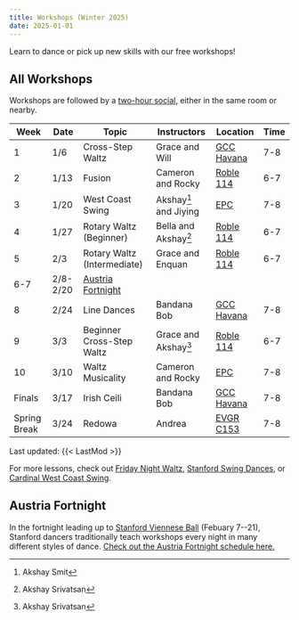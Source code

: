 ```yaml
---
title: Workshops (Winter 2025)
date: 2025-01-01
---
```


Learn to dance or pick up new skills with our free workshops!

<!--more-->

## All Workshops

Workshops are followed by a [two-hour social](/events), either in the same room
or nearby.

| Week         | Date     | Topic                          | Instructors           | Location           | Time |
|--------------|----------|--------------------------------|-----------------------|--------------------|------|
| 1            | 1/6      | Cross-Step Waltz               | Grace and Will        | [GCC Havana][gcc]  | 7-8  |
| 2            | 1/13     | Fusion                         | Cameron and Rocky     | [Roble 114][roble] | 6-7  |
| 3            | 1/20     | West Coast Swing               | Akshay[^1] and Jiying | [EPC][epc]         | 7-8  |
| 4            | 1/27     | Rotary Waltz (Beginner)        | Bella and Akshay[^2]  | [Roble 114][roble] | 6-7  |
| 5            | 2/3      | Rotary Waltz (Intermediate)    | Grace and Enquan      | [Roble 114][roble] | 6-7  |
| 6-7          | 2/8-2/20 | [Austria Fortnight][fortnight] |                       |                    |      |
| 8            | 2/24     | Line Dances                    | Bandana Bob           | [GCC Havana][gcc]  | 7-8  |
| 9            | 3/3      | Beginner Cross-Step Waltz      | Grace and Akshay[^2]  | [Roble 114][roble] | 6-7  |
| 10           | 3/10     | Waltz Musicality               | Cameron and Rocky     | [EPC][epc]         | 7-8  |
| Finals       | 3/17     | Irish Ceili                    | Bandana Bob           | [GCC Havana][gcc]  | 7-8  |
| Spring Break | 3/24     | Redowa                         | Andrea                | [EVGR C153][evgr]  | 7-8  |

[^1]: Akshay Smit
[^2]: Akshay Srivatsan

Last updated: {{< LastMod >}}

For more lessons, check out [Friday Night Waltz][fnw], [Stanford Swing
Dances][ssd], or [Cardinal West Coast Swing][wcs].

## Austria Fortnight

In the fortnight leading up to [Stanford Viennese Ball][vball] (Febuary 7--21),
Stanford dancers traditionally teach workshops every night in many different
styles of dance. [Check out the Austria Fortnight schedule here.][fortnight]

[epc]: /info/locations/#elliott-program-center
[roble]: /info/locations/#roble-gym
[gcc]: /info/locations/#graduate-community-center
[rains]: /info/locations/#rains-houses
[ssd]: https://swing.stanford.edu
[wcs]: https://www.facebook.com/cardinalswing/
[fnw]: http://fridaynightwaltz.com/
[vball]: https://vienneseball.stanford.edu
[fortnight]: /posts/25win-fortnight
[evgr]: /info/locations/#escondido-village-graduate-residences
